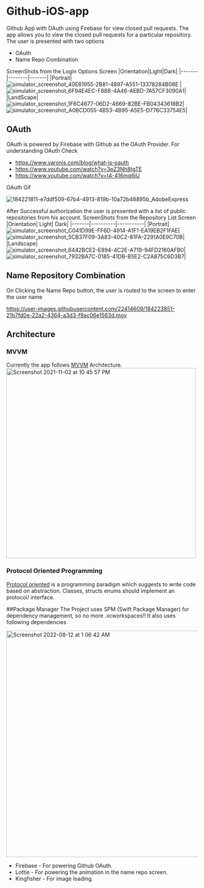# Github-iOS-app
Github App with OAuth using Firebase for view closed pull requests.
The app allows you to view the closed pull requests for a particular repository. The user is presented with two options

- OAuth
- Name Repo Combination

ScreenShots from the Login Options Screen
|Orientation|Light|Dark|
|-------|--------|-------|
|Portrait| ![simulator_screenshot_40E81955-2B81-4897-A551-13378284B08E](https://user-images.githubusercontent.com/22414609/184219525-65f529a0-af6a-41ac-9888-8083d696154a.png) | ![simulator_screenshot_6F94E4EC-F88B-4A46-AEBD-7A57CF3090A1](https://user-images.githubusercontent.com/22414609/184219694-6204c13e-c9d3-44ad-9d5b-07de7a70cb1f.png)|
|LandScape| ![simulator_screenshot_1F6C4677-06D2-4669-82BE-FB04343618B2](https://user-images.githubusercontent.com/22414609/184219585-56533ada-4636-4797-acac-36bd133824a7.png)| ![simulator_screenshot_A0BCD055-4B53-4B95-A5E5-D776C33754E5](https://user-images.githubusercontent.com/22414609/184219638-64058338-b7d1-4706-92b9-0aeb6e4080cc.png)|

## OAuth
OAuth is powered by Firebase with Github as the OAuth Provider. 
For understanding OAuth Check

- https://www.varonis.com/blog/what-is-oauth
- https://www.youtube.com/watch?v=3pZ3Nh8tgTE
- https://www.youtube.com/watch?v=t4-416mg6iU

OAuth Gif

![184221811-e7ddf509-67b4-4913-819b-10a72b48895b_AdobeExpress](https://user-images.githubusercontent.com/22414609/184222408-a1825d22-608a-4380-af87-e7220789c4aa.gif)


After Successful authorization the user is presented with a list of public repositories from his account.
ScreenShots from the Repository List Screen
|Orientation| Light| Dark|
|-------|----------|-----------|
|Portrait|![simulator_screenshot_C041D99E-FF6D-4914-A1F1-EA19EB2F1FAE](https://user-images.githubusercontent.com/22414609/184222911-9f8dc6b6-3c21-4807-a8d2-c9c40933d190.png)|![simulator_screenshot_5CB37F09-3A83-40C2-81FA-2291A0E9C70B](https://user-images.githubusercontent.com/22414609/184222708-36557bab-992c-4d53-b553-0fa8135d813e.png)|
|Landscape| ![simulator_screenshot_6442BCE2-E894-4C2E-A719-94FD2160AFB0](https://user-images.githubusercontent.com/22414609/184222870-9f9c52d8-1cad-4d1b-a16b-e5eb8f4c348b.png)| ![simulator_screenshot_7932BA7C-0185-41DB-B5E2-C2A875C6D3B7](https://user-images.githubusercontent.com/22414609/184222771-f7ff81a0-d661-44c1-8a53-b3af43c02bcf.png)|


## Name Repository Combination
On Clicking the Name Repo button, the user is routed to the screen to enter the user name 

https://user-images.githubusercontent.com/22414609/184223851-21b7fd0e-22a2-4364-a3d3-f9ac06e1563d.mov



## Architecture
<h3>MVVM</h3>
Currently the app follows <a href= "https://en.wikipedia.org/wiki/Model%E2%80%93view%E2%80%93viewmodel">MVVM</a> Architecture.

<img width="498" alt="Screenshot 2021-11-02 at 10 45 57 PM" src="https://user-images.githubusercontent.com/71034915/139913742-1bc999d0-f002-45d9-b852-a60e53df97ad.png">

<h3>Protocol Oriented Programming</h3>
<a href="https://www.raywenderlich.com/6742901-protocol-oriented-programming-tutorial-in-swift-5-1-getting-started">Protocol oriented</a> is a programming paradigm which suggests to write code based on abstraction. Classes, structs enums should implement an protocol/ interface.

##Package Manager
The Project uses SPM (Swift Package Manager) for dependency management, so no more .xcworkspaces!!
It also uses following dependencies 

<img width="593" alt="Screenshot 2022-08-12 at 1 06 42 AM" src="https://user-images.githubusercontent.com/22414609/184224699-55d277bf-8622-4d1b-a14b-09f5ab017e3d.png">

- Firebase - For powering Github OAuth.
- Lottie - For powering the animation in the name repo screen.
- Kingfisher - For image loading.
